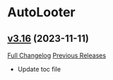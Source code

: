 # AutoLooter

## [v3.16](https://github.com/Eliote/AutoLooter/tree/v3.16) (2023-11-11)
[Full Changelog](https://github.com/Eliote/AutoLooter/compare/v3.15...v3.16) [Previous Releases](https://github.com/Eliote/AutoLooter/releases)

- Update toc file  
